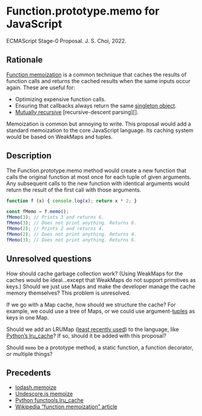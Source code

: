 # Function.prototype.memo for JavaScript
ECMAScript Stage-0 Proposal. J. S. Choi, 2022.

## Rationale
[Function memoization][] is a common technique that caches the results of
function calls and returns the cached results when the same inputs occur again.
These are useful for:

* Optimizing expensive function calls.
* Ensuring that callbacks always return the same [singleton object][].
* [Mutually recursive][] [recursive-descent parsing][].

[function memoization]: https://en.wikipedia.org/wiki/Memoization
[singleton object]: https://en.wikipedia.org/wiki/Singleton_pattern
[mutually recursive]: https://en.wikipedia.org/wiki/Mutual_recursion
[recursive-descente parsing]: https://en.wikipedia.org/wiki/Recursive_descent_parser

Memoization is common but annoying to write. This proposal would add a standard
memoization to the core JavaScript language. Its caching system would be based on WeakMaps and tuples.

## Description
The Function.prototype.memo method would create a new function that calls the
original function at most once for each tuple of given arguments. Any
subsequent calls to the new function with identical arguments would return the
result of the first call with those arguments.

```js
function f (x) { console.log(x); return x * 2; }

const fMemo = f.memo();
fMemo(3); // Prints 3 and returns 6.
fMemo(3); // Does not print anything. Returns 6.
fMemo(2); // Prints 2 and returns 4.
fMemo(2); // Does not print anything. Returns 4.
fMemo(3); // Does not print anything. Returns 6.
```

## Unresolved questions
How should cache garbage collection work? (Using WeakMaps for the caches would
be ideal…except that WeakMaps do not support primitives as keys.) Should we
just use Maps and make the developer manage the cache memory themselves? This
problem is unresolved.

If we go with a Map cache, how should we structure the cache? For example, we
could use a tree of Maps, or we could use argument-[tuples][] as keys in one
Map.

[tuples]: https://github.com/tc39/proposal-record-tuple

Should we add an LRUMap ([least recently used][]) to the language, like
[Python’s lru_cache][Python functools.lru_cache]? If so, should it be added
with this proposal?

[least recently used]: https://en.wikipedia.org/wiki/Cache_replacement_policies#Least_recently_used_(LRU)

Should `memo` be a prototype method, a static function, a function decorator,
or multiple things?

## Precedents

* [lodash.memoize](https://lodash.com/docs/4.17.15#memoize)
* [Undescore.js memoize](https://underscorejs.org/#memoize)
* [Python functools.lru_cache][]
* [Wikipedia “function memoization” article][function memoization]

[Python functools.lru_cache]: https://docs.python.org/3/library/functools.html#functools.lru_cache
